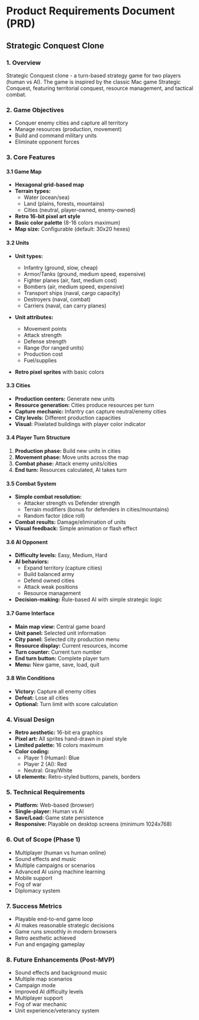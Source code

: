 # Product Requirements Document (PRD)
## Strategic Conquest Clone

### 1. Overview
Strategic Conquest clone - a turn-based strategy game for two players (human vs AI). The game is inspired by the classic Mac game Strategic Conquest, featuring territorial conquest, resource management, and tactical combat.

### 2. Game Objectives
- Conquer enemy cities and capture all territory
- Manage resources (production, movement)
- Build and command military units
- Eliminate opponent forces

### 3. Core Features

#### 3.1 Game Map
- **Hexagonal grid-based map**
- **Terrain types:**
  - Water (ocean/sea)
  - Land (plains, forests, mountains)
  - Cities (neutral, player-owned, enemy-owned)
- **Retro 16-bit pixel art style**
- **Basic color palette** (8-16 colors maximum)
- **Map size:** Configurable (default: 30x20 hexes)

#### 3.2 Units
- **Unit types:**
  - Infantry (ground, slow, cheap)
  - Armor/Tanks (ground, medium speed, expensive)
  - Fighter planes (air, fast, medium cost)
  - Bombers (air, medium speed, expensive)
  - Transport ships (naval, cargo capacity)
  - Destroyers (naval, combat)
  - Carriers (naval, can carry planes)

- **Unit attributes:**
  - Movement points
  - Attack strength
  - Defense strength
  - Range (for ranged units)
  - Production cost
  - Fuel/supplies

- **Retro pixel sprites** with basic colors

#### 3.3 Cities
- **Production centers:** Generate new units
- **Resource generation:** Cities produce resources per turn
- **Capture mechanic:** Infantry can capture neutral/enemy cities
- **City levels:** Different production capacities
- **Visual:** Pixelated buildings with player color indicator

#### 3.4 Player Turn Structure
1. **Production phase:** Build new units in cities
2. **Movement phase:** Move units across the map
3. **Combat phase:** Attack enemy units/cities
4. **End turn:** Resources calculated, AI takes turn

#### 3.5 Combat System
- **Simple combat resolution:**
  - Attacker strength vs Defender strength
  - Terrain modifiers (bonus for defenders in cities/mountains)
  - Random factor (dice roll)
- **Combat results:** Damage/elimination of units
- **Visual feedback:** Simple animation or flash effect

#### 3.6 AI Opponent
- **Difficulty levels:** Easy, Medium, Hard
- **AI behaviors:**
  - Expand territory (capture cities)
  - Build balanced army
  - Defend owned cities
  - Attack weak positions
  - Resource management
- **Decision-making:** Rule-based AI with simple strategic logic

#### 3.7 Game Interface
- **Main map view:** Central game board
- **Unit panel:** Selected unit information
- **City panel:** Selected city production menu
- **Resource display:** Current resources, income
- **Turn counter:** Current turn number
- **End turn button:** Complete player turn
- **Menu:** New game, save, load, quit

#### 3.8 Win Conditions
- **Victory:** Capture all enemy cities
- **Defeat:** Lose all cities
- **Optional:** Turn limit with score calculation

### 4. Visual Design
- **Retro aesthetic:** 16-bit era graphics
- **Pixel art:** All sprites hand-drawn in pixel style
- **Limited palette:** 16 colors maximum
- **Color coding:**
  - Player 1 (Human): Blue
  - Player 2 (AI): Red
  - Neutral: Gray/White
- **UI elements:** Retro-styled buttons, panels, borders

### 5. Technical Requirements
- **Platform:** Web-based (browser)
- **Single-player:** Human vs AI
- **Save/Load:** Game state persistence
- **Responsive:** Playable on desktop screens (minimum 1024x768)

### 6. Out of Scope (Phase 1)
- Multiplayer (human vs human online)
- Sound effects and music
- Multiple campaigns or scenarios
- Advanced AI using machine learning
- Mobile support
- Fog of war
- Diplomacy system

### 7. Success Metrics
- Playable end-to-end game loop
- AI makes reasonable strategic decisions
- Game runs smoothly in modern browsers
- Retro aesthetic achieved
- Fun and engaging gameplay

### 8. Future Enhancements (Post-MVP)
- Sound effects and background music
- Multiple map scenarios
- Campaign mode
- Improved AI difficulty levels
- Multiplayer support
- Fog of war mechanic
- Unit experience/veterancy system
